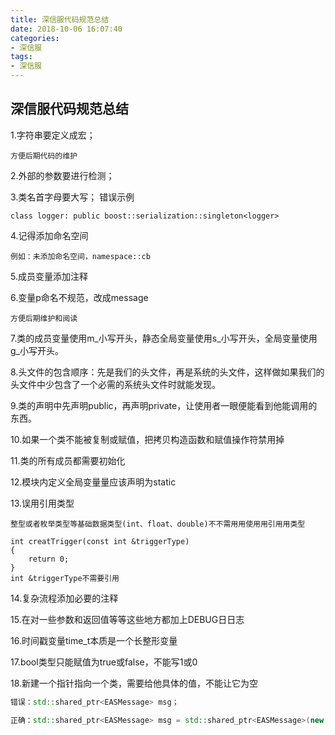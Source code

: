 ```yaml
---
title: 深信服代码规范总结
date: 2018-10-06 16:07:40
categories:
- 深信服
tags:
- 深信服
---
```


## 深信服代码规范总结

1.字符串要定义成宏；
```
方便后期代码的维护
```

2.外部的参数要进行检测；

3.类名首字母要大写；
错误示例
```
class logger: public boost::serialization::singleton<logger>
```
<!-- more -->
4.记得添加命名空间
```
例如：未添加命名空间，namespace::cb
```

5.成员变量添加注释

6.变量p命名不规范，改成message
```
方便后期维护和阅读
```
7.类的成员变量使用m_小写开头，静态全局变量使用s_小写开头，全局变量使用g_小写开头。

8.头文件的包含顺序：先是我们的头文件，再是系统的头文件，这样做如果我们的头文件中少包含了一个必需的系统头文件时就能发现。

9.类的声明中先声明public，再声明private，让使用者一眼便能看到他能调用的东西。

10.如果一个类不能被复制或赋值，把拷贝构造函数和赋值操作符禁用掉

11.类的所有成员都需要初始化

12.模块内定义全局变量量应该声明为static

13.误用引用类型
```
整型或者枚举类型等基础数据类型(int、float、double)不不需⽤用使⽤用引⽤用类型

int creatTrigger(const int &triggerType)
{
    return 0;
}
int &triggerType不需要引用
```

14.复杂流程添加必要的注释

15.在对⼀些参数和返回值等等这些地⽅都加上DEBUG⽇日志

16.时间戳变量time_t本质是一个长整形变量 

17.bool类型只能赋值为true或false，不能写1或0


18.新建一个指针指向一个类，需要给他具体的值，不能让它为空
```c++
错误：std::shared_ptr<EASMessage> msg；
```
```c++
正确：std::shared_ptr<EASMessage> msg = std::shared_ptr<EASMessage>(new EASMessage);
```
